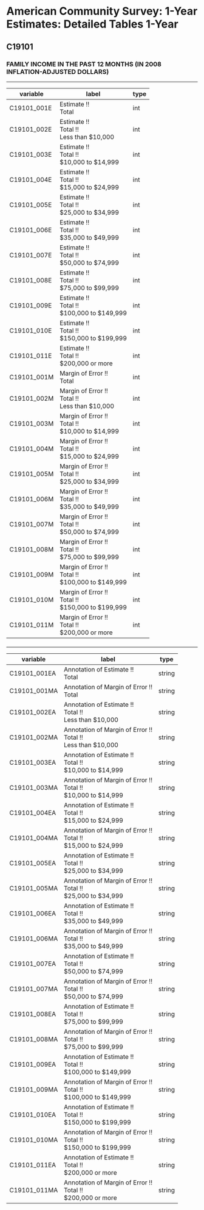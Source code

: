 # American Community Survey: 1-Year Estimates: Detailed Tables 1-Year

## C19101

### FAMILY INCOME IN THE PAST 12 MONTHS (IN 2008 INFLATION-ADJUSTED DOLLARS)

___

| variable | label | type |
| ----- | ----- | ----- |
| C19101_001E | Estimate !!<br>Total | int |
| C19101_002E | Estimate !!<br>Total !!<br>Less than $10,000 | int |
| C19101_003E | Estimate !!<br>Total !!<br>$10,000 to $14,999 | int |
| C19101_004E | Estimate !!<br>Total !!<br>$15,000 to $24,999 | int |
| C19101_005E | Estimate !!<br>Total !!<br>$25,000 to $34,999 | int |
| C19101_006E | Estimate !!<br>Total !!<br>$35,000 to $49,999 | int |
| C19101_007E | Estimate !!<br>Total !!<br>$50,000 to $74,999 | int |
| C19101_008E | Estimate !!<br>Total !!<br>$75,000 to $99,999 | int |
| C19101_009E | Estimate !!<br>Total !!<br>$100,000 to $149,999 | int |
| C19101_010E | Estimate !!<br>Total !!<br>$150,000 to $199,999 | int |
| C19101_011E | Estimate !!<br>Total !!<br>$200,000 or more | int |
| C19101_001M | Margin of Error !!<br>Total | int |
| C19101_002M | Margin of Error !!<br>Total !!<br>Less than $10,000 | int |
| C19101_003M | Margin of Error !!<br>Total !!<br>$10,000 to $14,999 | int |
| C19101_004M | Margin of Error !!<br>Total !!<br>$15,000 to $24,999 | int |
| C19101_005M | Margin of Error !!<br>Total !!<br>$25,000 to $34,999 | int |
| C19101_006M | Margin of Error !!<br>Total !!<br>$35,000 to $49,999 | int |
| C19101_007M | Margin of Error !!<br>Total !!<br>$50,000 to $74,999 | int |
| C19101_008M | Margin of Error !!<br>Total !!<br>$75,000 to $99,999 | int |
| C19101_009M | Margin of Error !!<br>Total !!<br>$100,000 to $149,999 | int |
| C19101_010M | Margin of Error !!<br>Total !!<br>$150,000 to $199,999 | int |
| C19101_011M | Margin of Error !!<br>Total !!<br>$200,000 or more | int |
### 

___

| variable | label | type |
| ----- | ----- | ----- |
| C19101_001EA | Annotation of Estimate !!<br>Total | string |
| C19101_001MA | Annotation of Margin of Error !!<br>Total | string |
| C19101_002EA | Annotation of Estimate !!<br>Total !!<br>Less than $10,000 | string |
| C19101_002MA | Annotation of Margin of Error !!<br>Total !!<br>Less than $10,000 | string |
| C19101_003EA | Annotation of Estimate !!<br>Total !!<br>$10,000 to $14,999 | string |
| C19101_003MA | Annotation of Margin of Error !!<br>Total !!<br>$10,000 to $14,999 | string |
| C19101_004EA | Annotation of Estimate !!<br>Total !!<br>$15,000 to $24,999 | string |
| C19101_004MA | Annotation of Margin of Error !!<br>Total !!<br>$15,000 to $24,999 | string |
| C19101_005EA | Annotation of Estimate !!<br>Total !!<br>$25,000 to $34,999 | string |
| C19101_005MA | Annotation of Margin of Error !!<br>Total !!<br>$25,000 to $34,999 | string |
| C19101_006EA | Annotation of Estimate !!<br>Total !!<br>$35,000 to $49,999 | string |
| C19101_006MA | Annotation of Margin of Error !!<br>Total !!<br>$35,000 to $49,999 | string |
| C19101_007EA | Annotation of Estimate !!<br>Total !!<br>$50,000 to $74,999 | string |
| C19101_007MA | Annotation of Margin of Error !!<br>Total !!<br>$50,000 to $74,999 | string |
| C19101_008EA | Annotation of Estimate !!<br>Total !!<br>$75,000 to $99,999 | string |
| C19101_008MA | Annotation of Margin of Error !!<br>Total !!<br>$75,000 to $99,999 | string |
| C19101_009EA | Annotation of Estimate !!<br>Total !!<br>$100,000 to $149,999 | string |
| C19101_009MA | Annotation of Margin of Error !!<br>Total !!<br>$100,000 to $149,999 | string |
| C19101_010EA | Annotation of Estimate !!<br>Total !!<br>$150,000 to $199,999 | string |
| C19101_010MA | Annotation of Margin of Error !!<br>Total !!<br>$150,000 to $199,999 | string |
| C19101_011EA | Annotation of Estimate !!<br>Total !!<br>$200,000 or more | string |
| C19101_011MA | Annotation of Margin of Error !!<br>Total !!<br>$200,000 or more | string |

